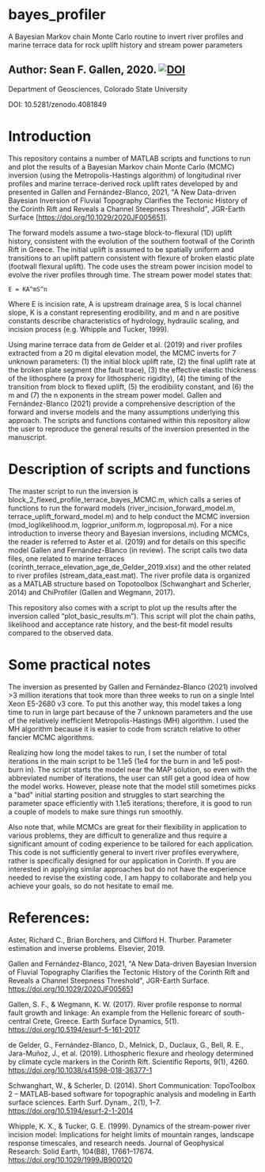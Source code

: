 # bayes_profiler
A Bayesian Markov chain Monte Carlo routine to invert river profiles and marine terrace data for rock uplift history and stream power parameters

## Author: Sean F. Gallen, 2020. [![DOI](https://zenodo.org/badge/299756636.svg)](https://zenodo.org/badge/latestdoi/299756636)

Department of Geosciences, Colorado State University

DOI: 10.5281/zenodo.4081849

# Introduction
This repository contains a number of MATLAB scripts and functions to run and plot the results of a Bayesian Markov chain Monte Carlo (MCMC) inversion (using the Metropolis-Hastings algorithm) of longitudinal river profiles and marine terrace-derived rock uplift rates developed by and presented in Gallen and Fernández-Blanco, 2021, "A New Data-driven Bayesian Inversion of Fluvial Topography Clarifies the Tectonic History of the Corinth Rift and Reveals a Channel Steepness Threshold", JGR-Earth Surface [https://doi.org/10.1029/2020JF005651].

The forward models assume a two-stage block-to-flexural (1D) uplift history, consistent with the evolution of the southern footwall of the Corinth Rift in Greece. The initial uplift is assumed to be spatially uniform and transitions to an uplift pattern consistent with flexure of broken elastic plate (footwall flexural uplift). The code uses the stream power incision model to evolve the river profiles through time. The stream power model states that:

    E = KA^mS^n

Where E is incision rate, A is upstream drainage area, S is local channel slope, K is a constant representing erodibility, and m and n are positive constants describe characteristics of hydrology, hydraulic scaling, and incision process (e.g. Whipple and Tucker, 1999).

Using marine terrace data from de Gelder et al. (2019) and river profiles extracted from a 20 m digital elevation model, the MCMC inverts for 7 unknown parameters: (1) the initial block uplift rate, (2) the final uplift rate at the broken plate segment (the fault trace), (3) the effective elastic thickness of the lithosphere (a proxy for lithospheric rigidity), (4) the timing of the transition from block to flexed uplift, (5) the erodibility constant, and (6) the m and (7) the n exponents in the stream power model. 
Gallen and Fernández-Blanco (2021) provide a comprehensive description of the forward and inverse models and the many assumptions underlying this approach. The scripts and functions contained within this repository allow the user to reproduce the general results of the inversion presented in the manuscript.

# Description of scripts and functions
The master script to run the inversion is block_2_flexed_profile_terrace_bayes_MCMC.m, which calls a series of functions to run the forward models (river_incision_forward_model.m, terrace_uplift_forward_model.m) and to help conduct the MCMC inversion (mod_loglikelihood.m, logprior_uniform.m, logproposal.m). For a nice introduction to inverse theory and Bayesian inversions, including MCMCs, the reader is referred to Aster et al. (2019) and for details on this specific model Gallen and Fernández-Blanco (in review). The script calls two data files, one related to marine terraces (corinth_terrace_elevation_age_de_Gelder_2019.xlsx) and the other related to river profiles (stream_data_east.mat). The river profile data is organized as a MATLAB structure based on Topotoolbox (Schwanghart and Scherler, 2014) and ChiProfiler (Gallen and Wegmann, 2017).

This repository also comes with a script to plot up the results after the inversion called “plot_basic_results.m”). This script will plot the chain paths, likelihood and acceptance rate history, and the best-fit model results compared to the observed data.

# Some practical notes
The inversion as presented by Gallen and Fernández-Blanco (2021) involved >3 million iterations that took more than three weeks to run on a single Intel Xeon E5-2680 v3 core. To put this another way, this model takes a long time to run in large part because of the 7 unknown parameters and the use of the relatively inefficient Metropolis-Hastings (MH) algorithm. I used the MH algorithm because it is easier to code from scratch relative to other fancier MCMC algorithms. 

Realizing how long the model takes to run, I set the number of total iterations in the main script to be 1.1e5 (1e4 for the burn in and 1e5 post-burn in). The script starts the model near the MAP solution, so even with the abbreviated number of iterations, the user can still get a good idea of how the model works. However, please note that the model still sometimes picks a "bad" initial starting position and struggles to start searching the parameter space efficiently with 1.1e5 iterations; therefore, it is good to run a couple of models to make sure things run smoothly.

Also note that, while MCMCs are great for their flexibility in application to various problems, they are difficult to generalize and thus require a significant amount of coding experience to be tailored for each application. This code is not sufficiently general to invert river profiles everywhere, rather is specifically designed for our application in Corinth. If you are interested in applying similar approaches but do not have the experience needed to revise the existing code, I am happy to collaborate and help you achieve your goals, so do not hesitate to email me.

# References:

Aster, Richard C., Brian Borchers, and Clifford H. Thurber. Parameter estimation and inverse problems. Elsevier, 2019.

Gallen and Fernández-Blanco, 2021, "A New Data-driven Bayesian Inversion of Fluvial Topography Clarifies the Tectonic History of the Corinth Rift and Reveals a Channel Steepness Threshold", JGR-Earth Surface. https://doi.org/10.1029/2020JF005651

Gallen, S. F., & Wegmann, K. W. (2017). River profile response to normal fault growth and linkage: An example from the Hellenic forearc of south-central Crete, Greece. Earth Surface Dynamics, 5(1). https://doi.org/10.5194/esurf-5-161-2017

de Gelder, G., Fernández-Blanco, D., Melnick, D., Duclaux, G., Bell, R. E., Jara-Muñoz, J., et al. (2019). Lithospheric flexure and rheology determined by climate cycle markers in the Corinth Rift. Scientific Reports, 9(1), 4260. https://doi.org/10.1038/s41598-018-36377-1

Schwanghart, W., & Scherler, D. (2014). Short Communication: TopoToolbox 2 – MATLAB-based software for topographic analysis and modeling in Earth surface sciences. Earth Surf. Dynam., 2(1), 1–7. https://doi.org/10.5194/esurf-2-1-2014

Whipple, K. X., & Tucker, G. E. (1999). Dynamics of the stream-power river incision model: Implications for height limits of mountain ranges, landscape response timescales, and research needs. Journal of Geophysical Research: Solid Earth, 104(B8), 17661–17674. https://doi.org/10.1029/1999JB900120
